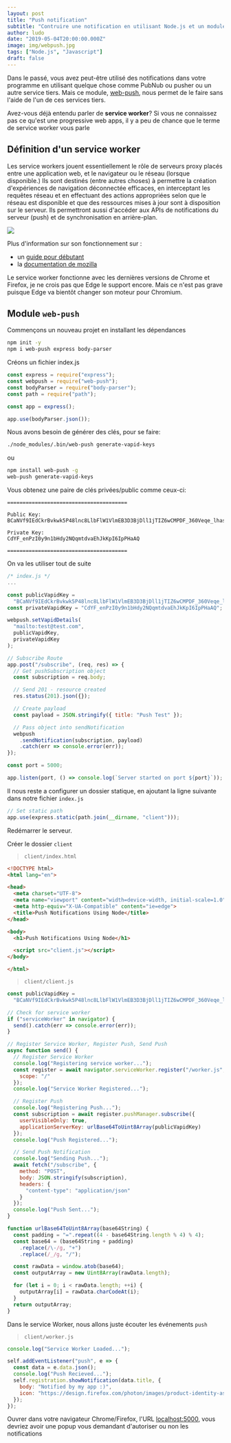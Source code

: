 ```yaml
---
layout: post
title: "Push notification"
subtitle: "Contruire une notification en utilisant Node.js et un module appelé web push."
author: ludo
date: "2019-05-04T20:00:00.000Z"
image: img/webpush.jpg
tags: ["Node.js", "Javascript"]
draft: false
---
```


Dans le passé, vous avez peut-être utilisé des notifications dans votre programme en utilisant quelque chose comme PubNub ou pusher ou un autre service tiers.
Mais ce module, [web-push](https://github.com/web-push-libs/web-push), nous permet de le faire sans l'aide de l'un de ces services tiers.


Avez-vous déjà entendu parler de **service worker**? Si vous ne connaissez pas ce qu'est une progressive web apps, il y a peu de chance que le terme de service worker vous parle

## Définition d'un service worker

Les service workers jouent essentiellement le rôle de serveurs proxy placés entre une application web, et le navigateur ou le réseau (lorsque disponible.) Ils sont destinés (entre autres choses) à permettre la création d'expériences de navigation déconnectée efficaces, en interceptant les requêtes réseau et en effectuant des actions appropriées selon que le réseau est disponible et que des ressources mises à jour sont à disposition sur le serveur. Ils permettront aussi d'accéder aux APIs de notifications du serveur (push) et de synchronisation en arrière-plan.

![](/img/service-worker.png)

Plus d'information sur son fonctionnement sur :
- un [guide pour débutant](https://medium.com/samsung-internet-dev/a-beginners-guide-to-service-workers-f76abf1960f6)
- la [documentation de mozilla](https://developer.mozilla.org/en-US/docs/Web/API/Service_Worker_API)

Le service worker fonctionne avec les dernières versions de Chrome et Firefox, je ne crois pas que Edge le support encore. Mais ce n'est pas grave puisque Edge va bientôt changer son moteur pour Chromium.

## Module `web-push`

Commençons un nouveau projet en installant les dépendances

```bash
npm init -y
npm i web-push express body-parser
```

Créons un fichier index.js

```js
const express = require("express");
const webpush = require("web-push");
const bodyParser = require("body-parser");
const path = require("path");

const app = express();

app.use(bodyParser.json());
```

Nous avons besoin de générer des clés, pour se faire:

```sh
./node_modules/.bin/web-push generate-vapid-keys
```

ou 

```sh
npm install web-push -g
web-push generate-vapid-keys
```

Vous obtenez une paire de clés privées/public comme ceux-ci:

```
=======================================

Public Key:
BCaNVf9IEdCkrBvkwk5P48lnc8LlbFlW1VlmEB3D3BjDll1jTIZ6wCMPDF_360Veqe_lhasd7PmhBUKrSGsEOpQ

Private Key:
CdYF_enPzI0y9n1bHdy2NQqmtdvaEhJkKpI6IpPHaAQ

=======================================
```

On va les utiliser tout de suite

```js 
/* index.js */
...

const publicVapidKey =
  "BCaNVf9IEdCkrBvkwk5P48lnc8LlbFlW1VlmEB3D3BjDll1jTIZ6wCMPDF_360Veqe_lhasd7PmhBUKrSGsEOpQ";
const privateVapidKey = "CdYF_enPzI0y9n1bHdy2NQqmtdvaEhJkKpI6IpPHaAQ";

webpush.setVapidDetails(
  "mailto:test@test.com",
  publicVapidKey,
  privateVapidKey
);

// Subscribe Route
app.post("/subscribe", (req, res) => {
  // Get pushSubscription object
  const subscription = req.body;

  // Send 201 - resource created
  res.status(201).json({});

  // Create payload
  const payload = JSON.stringify({ title: "Push Test" });

  // Pass object into sendNotification
  webpush
    .sendNotification(subscription, payload)
    .catch(err => console.error(err));
});

const port = 5000;

app.listen(port, () => console.log(`Server started on port ${port}`));
```

Il nous reste a configurer un dossier statique, en ajoutant la ligne suivante dans notre fichier `index.js`

```js
// Set static path
app.use(express.static(path.join(__dirname, "client")));
```

Redémarrer le serveur.

Créer le dossier `client`

> `client/index.html`

```html
<!DOCTYPE html>
<html lang="en">

<head>
  <meta charset="UTF-8">
  <meta name="viewport" content="width=device-width, initial-scale=1.0">
  <meta http-equiv="X-UA-Compatible" content="ie=edge">
  <title>Push Notifications Using Node</title>
</head>

<body>
  <h1>Push Notifications Using Node</h1>

  <script src="client.js"></script>
</body>

</html>
```

> `client/client.js`

```js
const publicVapidKey =
  "BCaNVf9IEdCkrBvkwk5P48lnc8LlbFlW1VlmEB3D3BjDll1jTIZ6wCMPDF_360Veqe_lhasd7PmhBUKrSGsEOpQ";

// Check for service worker
if ("serviceWorker" in navigator) {
  send().catch(err => console.error(err));
}

// Register Service Worker, Register Push, Send Push
async function send() {
  // Register Service Worker
  console.log("Registering service worker...");
  const register = await navigator.serviceWorker.register("/worker.js", {
    scope: "/"
  });
  console.log("Service Worker Registered...");

  // Register Push
  console.log("Registering Push...");
  const subscription = await register.pushManager.subscribe({
    userVisibleOnly: true,
    applicationServerKey: urlBase64ToUint8Array(publicVapidKey)
  });
  console.log("Push Registered...");

  // Send Push Notification
  console.log("Sending Push...");
  await fetch("/subscribe", {
    method: "POST",
    body: JSON.stringify(subscription),
    headers: {
      "content-type": "application/json"
    }
  });
  console.log("Push Sent...");
}

function urlBase64ToUint8Array(base64String) {
  const padding = "=".repeat((4 - base64String.length % 4) % 4);
  const base64 = (base64String + padding)
    .replace(/\-/g, "+")
    .replace(/_/g, "/");

  const rawData = window.atob(base64);
  const outputArray = new Uint8Array(rawData.length);

  for (let i = 0; i < rawData.length; ++i) {
    outputArray[i] = rawData.charCodeAt(i);
  }
  return outputArray;
}
```

Dans le service Worker, nous allons juste écouter les événements `push`

> `client/worker.js`

```js
console.log("Service Worker Loaded...");

self.addEventListener("push", e => {
  const data = e.data.json();
  console.log("Push Recieved...");
  self.registration.showNotification(data.title, {
    body: "Notified by my app :)",
    icon: "https://design.firefox.com/photon/images/product-identity-assets/firefox.png"
  });
});
```

Ouvrer dans votre navigateur Chrome/Firefox, l'URL [localhost:5000](http://localhost:5000), vous devriez avoir une popup vous demandant d'autoriser ou non les notifications